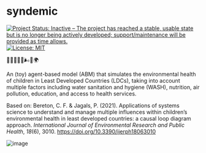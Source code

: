 # syndemic

<!-- badges: start -->
[![Project Status: Inactive – The project has reached a stable, usable state but is no longer being actively developed; support/maintenance will be provided as time allows.](https://www.repostatus.org/badges/latest/inactive.svg)](https://www.repostatus.org/#inactive)
[![License:
MIT](https://img.shields.io/badge/license-MIT-green)](https://choosealicense.com/licenses/mit/)
<!-- badges: end -->

🧒🏽💧🍎🏫🌬️🏥🌍

An (toy) agent-based model (ABM) that simulates the environmental health of children in Least Developed Countries (LDCs), taking into account multiple factors including water sanitation and hygiene (WASH), nutrition, air pollution, education, and access to health services.

Based on: Bereton, C. F. & Jagals, P. (2021). Applications of systems science to understand and manage multiple influences within children’s environmental health in least developed countries: a causal loop diagram approach. _International Journal of Environmental Research and Public Health_, _18_(6), 3010. https://doi.org/10.3390/ijerph18063010

![image](https://github.com/danielvartan/syndemic/assets/29462472/9d9f5c58-81d4-4729-ab54-bf8d4388cd93)

